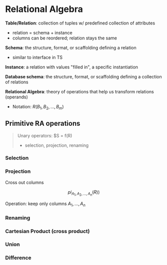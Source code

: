 # Relational Algebra

**Table/Relation**: collection of tuples w/ predefined collection of attributes

- relation = schema + instance
- columns can be reordered; relation stays the same

**Schema**: the structure, format, or scaffolding defining a relation

- similar to interface in TS

**Instance**: a relation with values "filled in", a specific instantiation

**Database schema**: the structure, format, or scaffolding defining a collection of relations

**Relational Algebra**: theory of operations that help us transform relations (operands)

- Notation: $R(B_1, B_2, ..., B_m)$

## Primitive RA operations

> Unary operators: $S = f(R)
>
> - selection, projection, renaming

### Selection

### Projection

Cross out columns

$$pi_{A_1, A_2, ..., A_n}(R))$$

Operation: keep only columns $A_1, ..., A_n$

### Renaming

### Cartesian Product (cross product)

### Union

### Difference
